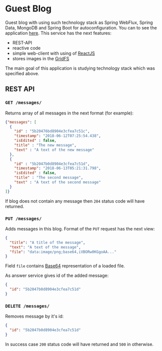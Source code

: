 # Guest Blog
Guest blog with using such technology stack as Spring WebFlux, Spring Data, MongoDB and Spring Boot for autoconfiguration. You can to see the application [here][1]. This service has the next features:
- REST-API
- reactive code
- simple web-client with using of [ReactJS][2]
- stores images in the [GridFS][3]

The main goal of this application is studying technology stack which was specified above.



## REST API


### `GET /messages/`

Returns array of all messages in the next format (for example):
```json
{"messages": [
  {
    "id" : "5b20476bd8904e3cfea7c51c",
    "timestamp": "2018-06-12T07:25:54.438",
    "isEdited" : false,
    "title" : "The new message",
    "text" : "A text of the new message"
  }, 
  {
    "id" : "5b2047b0d8904e3cfea7c51d",
    "timestamp": "2018-06-13T05:21:31.798",
    "isEdited" : false,
    "title" : "The second message",
    "text" : "A text of the second message"    
  }
]}
```
If blog does not contain any message then `204` status code will have returned.


### `PUT /messages/`

Adds messages in this blog. Format of the `PUT` request has the next view:
```json
{
  "title": "A title of the message",
  "text": "A text of the message",
  "file": "data:image/png;base64,iVBORw0KGgoAA..."
}
```
Field `file` contains [Base64][4] representation of a loaded file.

As answer service gives id of the added message:
```json
{
  "id": "5b2047b0d8904e3cfea7c51d"
}
```


### `DELETE /messages/`

Removes message by it's id:
```json
{
  "id": "5b2047b0d8904e3cfea7c51d"
}
```

In success case `200` status code will have returned and `500` in otherwise.





[1]: https://guestblog.herokuapp.com
[2]: https://reactjs.org/
[3]: https://docs.mongodb.com/manual/core/gridfs/
[4]: https://en.wikipedia.org/wiki/Base64
